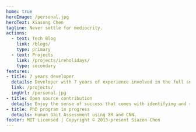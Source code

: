 ```yaml
---
home: true
heroImage: /personal.jpg
heroText: Xiasong Chen
tagline: Never settle for mediocrity.
actions:
  - text: Tech Blog
    link: /blogs/
    type: primary
  - text: Projects
    link: /projects/ireholidays/
    type: secondary
features:
- title: 7 years developer
  details: Developer with 7 years of experience involved in the full software dev lifecycle from planning to launch, have a good understanding of DevOps, and familiar with Linux. 
  link: /projects/
  imgUrl: /personal.jpg
- title: Open source contribution
  details: Enjoy the sense of success that comes with identifying and resolving issues.
- title: PhD program in progress
  details: Human Gait Assessment using XR and CNN.
footer: MIT Licensed | Copyright © 2013-present Siazon Chen
---
```


